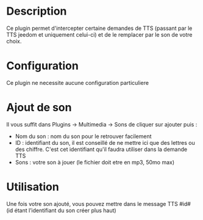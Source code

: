 # Description

Ce plugin permet d'intercepter certaine demandes de TTS (passant par le TTS jeedom et uniquement celui-ci) et de le remplacer par le son de votre choix.

# Configuration

Ce plugin ne necessite aucune configuration particuliere

# Ajout de son

Il vous suffit dans Plugins -> Multimedia -> Sons de cliquer sur ajouter puis :

- Nom du son : nom du son pour le retrouver facilement
- ID : identifiant du son, il est conseillé de ne mettre ici que des lettres ou des chiffre. C'est cet identifiant qu'il faudra utiliser dans la demande TTS
- Sons : votre son à jouer (le fichier doit etre en mp3, 50mo max)

# Utilisation

Une fois votre son ajouté, vous pouvez mettre dans le message TTS #id# (id étant l’identifiant du son créer plus haut)
